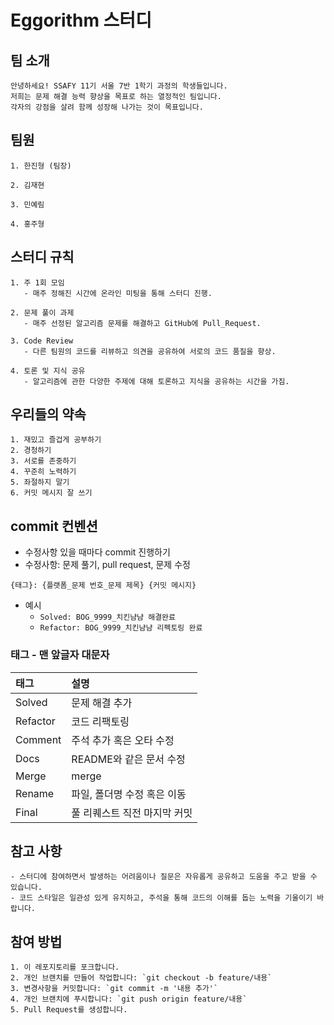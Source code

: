 # Eggorithm 스터디

## 팀 소개

```
안녕하세요! SSAFY 11기 서울 7반 1학기 과정의 학생들입니다.
저희는 문제 해결 능력 향상을 목표로 하는 열정적인 팀입니다.
각자의 강점을 살려 함께 성장해 나가는 것이 목표입니다.
```

## 팀원

```
1. 한진형 (팀장)

2. 김재현

3. 민예림

4. 홍주형
```

## 스터디 규칙

```
1. 주 1회 모임
   - 매주 정해진 시간에 온라인 미팅을 통해 스터디 진행.

2. 문제 풀이 과제
   - 매주 선정된 알고리즘 문제를 해결하고 GitHub에 Pull_Request.

3. Code Review
   - 다른 팀원의 코드를 리뷰하고 의견을 공유하여 서로의 코드 품질을 향상.

4. 토론 및 지식 공유
   - 알고리즘에 관한 다양한 주제에 대해 토론하고 지식을 공유하는 시간을 가짐.
```

## 우리들의 약속

```
1. 재밌고 즐겁게 공부하기
2. 경청하기
3. 서로를 존중하기
4. 꾸준히 노력하기
5. 좌절하지 말기
6. 커밋 메시지 잘 쓰기
```

## commit 컨벤션

-   수정사항 있을 때마다 commit 진행하기
-   수정사항: 문제 풀기, pull request, 문제 수정

```
{태그}: {플랫폼_문제 번호_문제 제목} {커밋 메시지}
```

-   예시
    -   `Solved: BOG_9999_치킨냠냠 해결완료`
    -   `Refactor: BOG_9999_치킨냠냠 리펙토링 완료`

### 태그 - 맨 앞글자 대문자

| 태그     | 설명                         |
| :------- | :--------------------------- |
| Solved   | 문제 해결 추가               |
| Refactor | 코드 리팩토링                |
| Comment  | 주석 추가 혹은 오타 수정     |
| Docs     | README와 같은 문서 수정      |
| Merge    | merge                        |
| Rename   | 파일, 폴더명 수정 혹은 이동  |
| Final    | 풀 리퀘스트 직전 마지막 커밋 |

## 참고 사항

```
- 스터디에 참여하면서 발생하는 어려움이나 질문은 자유롭게 공유하고 도움을 주고 받을 수 있습니다.
- 코드 스타일은 일관성 있게 유지하고, 주석을 통해 코드의 이해를 돕는 노력을 기울이기 바랍니다.
```

## 참여 방법

```
1. 이 레포지토리를 포크합니다.
2. 개인 브랜치를 만들어 작업합니다: `git checkout -b feature/내용`
3. 변경사항을 커밋합니다: `git commit -m '내용 추가'`
4. 개인 브랜치에 푸시합니다: `git push origin feature/내용`
5. Pull Request를 생성합니다.
```
